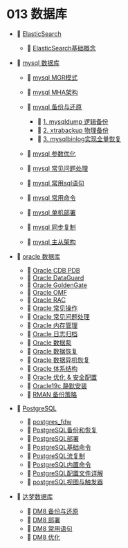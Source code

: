 # 013 数据库

* 📑 [ElasticSearch](siyuan://blocks/20230610173813-41c337l)

  * 📄 [ElasticSearch基础概念](siyuan://blocks/20230610173811-cg9nctn)
* 📑 [mysql 数据库](siyuan://blocks/20230610173813-7niv6kq)

  * 📄 [mysql MGR模式](siyuan://blocks/20230721110442-znmt2g0)
  * 📄 [mysql MHA架构](siyuan://blocks/20230610173714-m4q2q53)
  * 📑 [mysql 备份与还原](siyuan://blocks/20230610173801-huzfh6b)

    * 📄 [1. mysqldump 逻辑备份](siyuan://blocks/20230808135803-lchlxmd)
    * 📄 [2. xtrabackup 物理备份](siyuan://blocks/20230808140703-lgcwbsp)
    * 📄 [3. mysqlbinlog实现全量恢复](siyuan://blocks/20230808164704-ubhta9w)
  * 📄 [mysql 参数优化](siyuan://blocks/20230610173810-vwrax7j)
  * 📄 [mysql 常见问题处理](siyuan://blocks/20230610173740-kxei3zi)
  * 📄 [mysql 常用sql语句](siyuan://blocks/20230610173758-va8386y)
  * 📄 [mysql 常用命令](siyuan://blocks/20230724124520-ts7p8u2)
  * 📄 [mysql 单机部署](siyuan://blocks/20230610173758-9h9abmc)
  * 📄 [mysql 同步复制](siyuan://blocks/20230721090526-u5c6i8c)
  * 📄 [mysql 主从架构](siyuan://blocks/20230610173614-2rznm0a)
* 📑 [oracle 数据库](siyuan://blocks/20230610173813-mm1q69b)

  * 📄 [Oracle CDB PDB](siyuan://blocks/20230610173723-08oclj0)
  * 📄 [Oracle DataGuard](siyuan://blocks/20230610173547-1zw1vzn)
  * 📄 [Oracle GoldenGate](siyuan://blocks/20230610173808-hl38w6a)
  * 📄 [Oracle OMF](siyuan://blocks/20230610173718-bphnylg)
  * 📄 [Oracle RAC](siyuan://blocks/20230610173750-5626gvb)
  * 📄 [Oracle 常见操作](siyuan://blocks/20230610173758-pj3584i)
  * 📄 [Oracle 常见问题处理](siyuan://blocks/20230610173743-i6ajaw6)
  * 📄 [Oracle 内存管理](siyuan://blocks/20230610173728-92xuq8c)
  * 📄 [Oracle 日志归档](siyuan://blocks/20230610173719-y490nhz)
  * 📄 [Oracle 数据泵](siyuan://blocks/20230610173756-hosoprr)
  * 📄 [Oracle 数据恢复](siyuan://blocks/20230610173811-s336emd)
  * 📄 [Oracle 数据异机恢复](siyuan://blocks/20230610173747-do0gmu0)
  * 📄 [Oracle 体系结构](siyuan://blocks/20230615095446-m624kr7)
  * 📄 [Oracle 优化 &amp; 安全配置](siyuan://blocks/20230610173806-5k3psgk)
  * 📄 [Oracle19c 静默安装](siyuan://blocks/20230610173719-49ku7zv)
  * 📄 [RMAN 备份策略](siyuan://blocks/20230610173656-6zpszm6)
* 📑 [PostgreSQL](siyuan://blocks/20230610173813-c5pkent)

  * 📄 [postgres_fdw](siyuan://blocks/20230705141120-kha1hym)
  * 📄 [PostgreSQL备份和恢复](siyuan://blocks/20230610173751-7kuw9cq)
  * 📄 [PostgreSQL部署](siyuan://blocks/20230610173750-sq9kx7w)
  * 📄 [PostgreSQL基础命令](siyuan://blocks/20230619163949-bo0um8n)
  * 📄 [PostgreSQL流复制](siyuan://blocks/20230629162926-dr3tvuz)
  * 📄 [PostgreSQL内置命令](siyuan://blocks/20230612212339-oivqycl)
  * 📄 [PostgreSQL配置文件详解](siyuan://blocks/20230615105433-hzl9bd8)
  * 📄 [postgreSQL视图与触发器](siyuan://blocks/20230703163121-su1137e)
* 📑 [达梦数据库](siyuan://blocks/20230610173813-qw2orlu)

  * 📄 [DM8 备份与还原](siyuan://blocks/20230610173740-54bqb8i)
  * 📄 [DM8 部署](siyuan://blocks/20230610173734-o5zm44h)
  * 📄 [DM8 常用语句](siyuan://blocks/20230610173801-tmucjr2)
  * 📄 [DM8 优化](siyuan://blocks/20230610173808-kl7kgis)

‍
